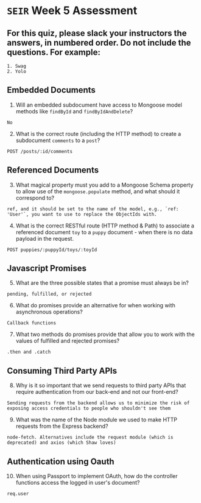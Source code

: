 # `SEIR` Week 5 Assessment
## For this quiz, please slack your instructors the answers, in numbered order. Do not include the questions. For example:
    1. Swag
    2. Yolo

## Embedded Documents

1. Will an embedded subdocument have access to Mongoose model methods like ```findById``` and ```findByIdAndDelete```?

```
No
```

2. What is the correct route (including the HTTP method) to create a subdocument ```comments``` to a ```post```?

```
POST /posts/:id/comments
```

## Referenced Documents

3. What magical property must you add to a Mongoose Schema property to allow use of the `mongoose.populate` method, and what should it correspond to?

```
ref, and it should be set to the name of the model, e.g., `ref: 'User'`, you want to use to replace the ObjectIds with.
```

4. What is the correct RESTful route (HTTP method & Path) to associate a referenced document `toy` to a `puppy` document - when there is no data payload in the request.

```
POST puppies/:puppyId/toys/:toyId
```

## Javascript Promises

5. What are the three possible states that a promise must always be in?

```
pending, fulfilled, or rejected
```

6. What do promises provide an alternative for when working with asynchronous operations?

```
Callback functions
```

7. What two methods do promises provide that allow you to work with the values of fulfilled and rejected promises?

```
.then and .catch
```

## Consuming Third Party APIs

8. Why is it so important that we send requests to third party APIs that require authentication from our back-end and not our front-end?

```
Sending requests from the backend allows us to minimize the risk of exposing access credentials to people who shouldn't see them
```

9. What was the name of the Node module we used to make HTTP requests from the Express backend?

```
node-fetch. Alternatives include the request module (which is deprecated) and axios (which Shaw loves)
```

## Authentication using Oauth

10. When using Passport to implement OAuth, how do the controller functions access the logged in user's document?

```
req.user
```


